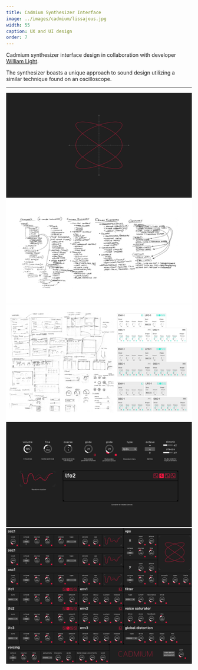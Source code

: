 ```yaml
---
title: Cadmium Synthesizer Interface
image: ../images/cadmium/lissajous.jpg
width: 55
caption: UX and UI design
order: 7
---
```


Cadmium synthesizer interface design in collaboration with developer [William Light](https://twitter.com/wrl).

The synthesizer boasts a unique approach to sound design utilizing a similar technique found on an oscilloscope.

***

![](../images/cadmium/lissajous.jpg)
![](../images/cadmium/ideation.jpg)
![](../images/cadmium/sketches.jpg)
![](../images/cadmium/ui-details.jpg)
![](../images/cadmium/cadmium-mockup.jpeg)